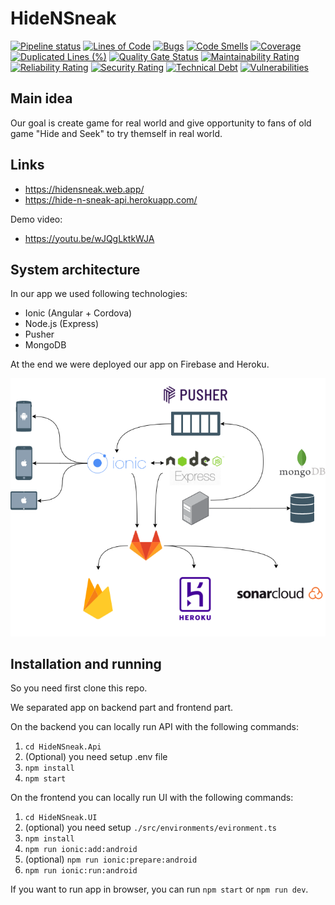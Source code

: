 # HideNSneak

[![Pipeline status](https://gitlab.com/mh-developer/hidensneak/badges/master/pipeline.svg)](https://gitlab.com/mh-developer/hidensneak/-/commits/master) [![Lines of Code](https://sonarcloud.io/api/project_badges/measure?project=mh-developer_hidensneak&metric=ncloc)](https://sonarcloud.io/dashboard?id=mh-developer_hidensneak) [![Bugs](https://sonarcloud.io/api/project_badges/measure?project=mh-developer_hidensneak&metric=bugs)](https://sonarcloud.io/dashboard?id=mh-developer_hidensneak) [![Code Smells](https://sonarcloud.io/api/project_badges/measure?project=mh-developer_hidensneak&metric=code_smells)](https://sonarcloud.io/dashboard?id=mh-developer_hidensneak) [![Coverage](https://sonarcloud.io/api/project_badges/measure?project=mh-developer_hidensneak&metric=coverage)](https://sonarcloud.io/dashboard?id=mh-developer_hidensneak) [![Duplicated Lines (%)](https://sonarcloud.io/api/project_badges/measure?project=mh-developer_hidensneak&metric=duplicated_lines_density)](https://sonarcloud.io/dashboard?id=mh-developer_hidensneak) [![Quality Gate Status](https://sonarcloud.io/api/project_badges/measure?project=mh-developer_hidensneak&metric=alert_status)](https://sonarcloud.io/dashboard?id=mh-developer_hidensneak) [![Maintainability Rating](https://sonarcloud.io/api/project_badges/measure?project=mh-developer_hidensneak&metric=sqale_rating)](https://sonarcloud.io/dashboard?id=mh-developer_hidensneak) [![Reliability Rating](https://sonarcloud.io/api/project_badges/measure?project=mh-developer_hidensneak&metric=reliability_rating)](https://sonarcloud.io/dashboard?id=mh-developer_hidensneak) [![Security Rating](https://sonarcloud.io/api/project_badges/measure?project=mh-developer_hidensneak&metric=security_rating)](https://sonarcloud.io/dashboard?id=mh-developer_hidensneak) [![Technical Debt](https://sonarcloud.io/api/project_badges/measure?project=mh-developer_hidensneak&metric=sqale_index)](https://sonarcloud.io/dashboard?id=mh-developer_hidensneak) [![Vulnerabilities](https://sonarcloud.io/api/project_badges/measure?project=mh-developer_hidensneak&metric=vulnerabilities)](https://sonarcloud.io/dashboard?id=mh-developer_hidensneak)

## Main idea

Our goal is create game for real world and give opportunity to fans of old game "Hide and Seek" to try themself in real world.

## Links

- https://hidensneak.web.app/
- https://hide-n-sneak-api.herokuapp.com/

Demo video:
- https://youtu.be/wJQgLktkWJA

## System architecture

In our app we used following technologies:
- Ionic (Angular + Cordova)
- Node.js (Express)
- Pusher
- MongoDB

At the end we were deployed our app on Firebase and Heroku.

![HideNSneak System architecture](./images/HideNSneak-system-architecture.png)

## Installation and running

So you need first clone this repo.

We separated app on backend part and frontend part.

On the backend you can locally run API with the following commands:

1. `cd HideNSneak.Api`
2. (Optional) you need setup .env file
3. `npm install`
4. `npm start`

On the frontend you can locally run UI with the following commands:

1. `cd HideNSneak.UI`
2. (optional) you need setup `./src/environments/evironment.ts`
3. `npm install`
4. `npm run ionic:add:android`
5. (optional) `npm run ionic:prepare:android`
6. `npm run ionic:run:android`

If you want to run app in browser, you can run `npm start` or `npm run dev`.


